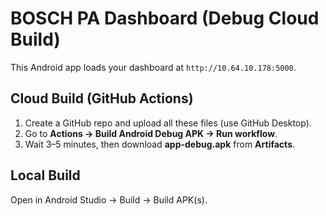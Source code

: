 
# BOSCH PA Dashboard (Debug Cloud Build)

This Android app loads your dashboard at `http://10.64.10.178:5000`.

## Cloud Build (GitHub Actions)
1. Create a GitHub repo and upload all these files (use GitHub Desktop).
2. Go to **Actions → Build Android Debug APK → Run workflow**.
3. Wait 3–5 minutes, then download **app-debug.apk** from **Artifacts**.

## Local Build
Open in Android Studio → Build → Build APK(s).
